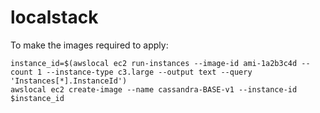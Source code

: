 # localstack

To make the images required to apply:

```cli
instance_id=$(awslocal ec2 run-instances --image-id ami-1a2b3c4d --count 1 --instance-type c3.large --output text --query 'Instances[*].InstanceId')
awslocal ec2 create-image --name cassandra-BASE-v1 --instance-id $instance_id
```
